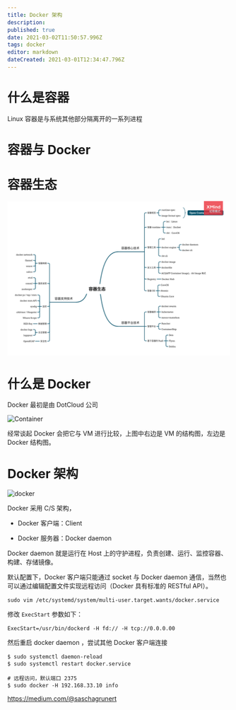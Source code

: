 ```yaml
---
title: Docker 架构
description: 
published: true
date: 2021-03-02T11:50:57.996Z
tags: docker
editor: markdown
dateCreated: 2021-03-01T12:34:47.796Z
---
```


# 什么是容器

Linux 容器是与系统其他部分隔离开的一系列进程

# 容器与 Docker







# 容器生态

![容器生态.png](/assets/docker/容器生态.png)


# 什么是 Docker

Docker 最初是由 DotCloud 公司

![Container](https://www.docker.com/sites/default/files/d8/2018-11/docker-containerized-and-vm-transparent-bg.png)

经常谈起 Docker 会把它与 VM 进行比较，上图中右边是 VM 的结构图，左边是 Docker 结构图。




# Docker 架构

![docker](https://docs.docker.com/engine/images/architecture.svg)

Docker 采用 C/S 架构，



- Docker 客户端：Client


- Docker 服务器：Docker daemon

Docker daemon 就是运行在 Host 上的守护进程，负责创建、运行、监控容器、构建、存储镜像。

默认配置下，Docker 客户端只能通过 socket 与 Docker daemon 通信，当然也可以通过编辑配置文件实现远程访问（Docker 具有标准的 RESTful API）。

```shell
sudo vim /etc/systemd/system/multi-user.target.wants/docker.service
```

修改 `ExecStart` 参数如下：

```shell
ExecStart=/usr/bin/dockerd -H fd:// -H tcp://0.0.0.00
```

然后重启 docker daemon ，尝试其他 Docker 客户端连接

```shell
$ sudo systemctl daemon-reload
$ sudo systemctl restart docker.service

# 远程访问，默认端口 2375
$ sudo docker -H 192.168.33.10 info
```



https://medium.com/@saschagrunert